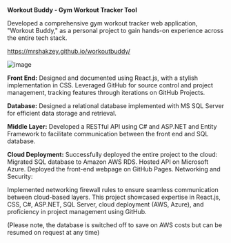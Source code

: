 **Workout Buddy - Gym Workout Tracker Tool**

Developed a comprehensive gym workout tracker web application, "Workout Buddy," as a personal project to gain hands-on experience across the entire tech stack.

https://mrshakzey.github.io/workoutbuddy/

![image](https://github.com/MrShakzey/workoutbuddy/assets/91286331/5f1c1de1-5c41-4b00-baf3-92860c1c0b95)

**Front End:**
Designed and documented using React.js, with a stylish implementation in CSS.
Leveraged GitHub for source control and project management, tracking features through iterations on GitHub Projects.

**Database:**
Designed a relational database implemented with MS SQL Server for efficient data storage and retrieval.

**Middle Layer:**
Developed a RESTful API using C# and ASP.NET and Entity Framework to facilitate communication between the front end and SQL database.

**Cloud Deployment:**
Successfully deployed the entire project to the cloud:
Migrated SQL database to Amazon AWS RDS.
Hosted API on Microsoft Azure.
Deployed the front-end webpage on GitHub Pages.
Networking and Security:

Implemented networking firewall rules to ensure seamless communication between cloud-based layers.
This project showcased expertise in React.js, CSS, C#, ASP.NET, SQL Server, cloud deployment (AWS, Azure), and proficiency in project management using GitHub.

(Please note, the database is switched off to save on AWS costs but can be resumed on request at any time)
